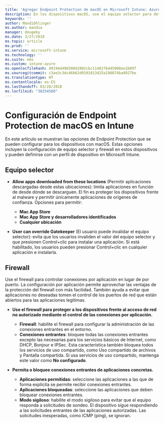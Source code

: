 ```yaml
---
title: 'Agregar Endpoint Protection de macOS en Microsoft Intune: Azure | Microsoft Docs'
description: En los dispositivos macOS, use el equipo selector para determinar dónde se pueden instalar las aplicaciones, incluidas las de Mac App Store. Además, habilite o configure un firewall para permitir aplicaciones concretas, bloquear otras, usar el modo sigiloso e incluso bloquear determinados tipos de conexiones entrantes mediante Microsoft Intune.
keywords: ''
author: MandiOhlinger
ms.author: mandia
manager: dougeby
ms.date: 3/27/2018
ms.topic: article
ms.prod: ''
ms.service: microsoft-intune
ms.technology: ''
ms.suite: ems
ms.custom: intune-azure
ms.openlocfilehash: 49194d49658042802cbc1148276445008ee1b09f
ms.sourcegitcommit: c3ae3c3dc46b62d9191813d25a196874ba4927be
ms.translationtype: HT
ms.contentlocale: es-ES
ms.lasthandoff: 03/28/2018
ms.locfileid: "30254560"
---
```

# <a name="macos-endpoint-protection-settings-in-intune"></a>Configuración de Endpoint Protection de macOS en Intune

En este artículo se muestran las opciones de Endpoint Protection que se pueden configurar para los dispositivos con macOS. Estas opciones incluyen la configuración de equipo selector y firewall en estos dispositivos y pueden definirse con un perfil de dispositivo en Microsoft Intune.

## <a name="gatekeeper"></a>Equipo selector

- **Allow apps downloaded from these locations** (Permitir aplicaciones descargadas desde estas ubicaciones): limita aplicaciones en función de desde dónde se descarguen. El fin es proteger los dispositivos frente al malware y permitir únicamente aplicaciones de orígenes de confianza. Opciones para permitir: 
  - **Mac App Store**
  - **Mac App Store y desarrolladores identificados**
  - **Cualquier ubicación**

- **User can override Gatekeeper** (El usuario puede invalidar el equipo selector): evita que los usuarios invaliden el valor del equipo selector y que presionen Control+clic para instalar una aplicación. Si está habilitado, los usuarios pueden presionar Control+clic en cualquier aplicación e instalarla.

## <a name="firewall"></a>Firewall

Use el firewall para controlar conexiones por aplicación en lugar de por puerto. La configuración por aplicación permite aprovechar las ventajas de la protección del firewall con más facilidad. También ayuda a evitar que aplicaciones no deseadas tomen el control de los puertos de red que están abiertos para las aplicaciones legítimas.

- **Use el firewall para proteger a los dispositivos frente al acceso de red no autorizado mediante el control de las conexiones por aplicación.**
  - **Firewall**: habilite el firewall para configurar la administración de las conexiones entrantes en el entorno.
  - **Conexiones entrantes**: bloquee todas las conexiones entrantes excepto las necesarias para los servicios básicos de Internet, como DHCP, Bonjour e IPSec. Esta característica también bloquea todos los servicios de uso compartido, como Uso compartido de archivos y Pantalla compartida. Si usa servicios de uso compartido, mantenga este valor como **No configurado**.

- **Permita o bloquee conexiones entrantes de aplicaciones concretas.**
  - **Aplicaciones permitidas**: seleccione las aplicaciones a las que de forma explícita se permite recibir conexiones entrantes.
  - **Aplicaciones bloqueadas**: seleccione las aplicaciones que deben bloquear conexiones entrantes.
  - **Modo sigiloso**: habilite el modo sigiloso para evitar que el equipo responda a solicitudes de sondeo. El dispositivo sigue respondiendo a las solicitudes entrantes de las aplicaciones autorizadas. Las solicitudes inesperadas, como ICMP (ping), se ignoran.
